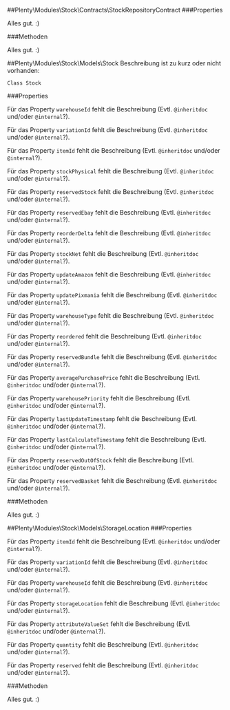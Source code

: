 ##Plenty\Modules\Stock\Contracts\StockRepositoryContract
###Properties

Alles gut. :)

###Methoden

Alles gut. :)

##Plenty\Modules\Stock\Models\Stock
Beschreibung ist zu kurz oder nicht vorhanden:

    Class Stock

###Properties

Für das Property `warehouseId` fehlt die Beschreibung (Evtl. `@inheritdoc` und/oder `@internal`?).

Für das Property `variationId` fehlt die Beschreibung (Evtl. `@inheritdoc` und/oder `@internal`?).

Für das Property `itemId` fehlt die Beschreibung (Evtl. `@inheritdoc` und/oder `@internal`?).

Für das Property `stockPhysical` fehlt die Beschreibung (Evtl. `@inheritdoc` und/oder `@internal`?).

Für das Property `reservedStock` fehlt die Beschreibung (Evtl. `@inheritdoc` und/oder `@internal`?).

Für das Property `reservedEbay` fehlt die Beschreibung (Evtl. `@inheritdoc` und/oder `@internal`?).

Für das Property `reorderDelta` fehlt die Beschreibung (Evtl. `@inheritdoc` und/oder `@internal`?).

Für das Property `stockNet` fehlt die Beschreibung (Evtl. `@inheritdoc` und/oder `@internal`?).

Für das Property `updateAmazon` fehlt die Beschreibung (Evtl. `@inheritdoc` und/oder `@internal`?).

Für das Property `updatePixmania` fehlt die Beschreibung (Evtl. `@inheritdoc` und/oder `@internal`?).

Für das Property `warehouseType` fehlt die Beschreibung (Evtl. `@inheritdoc` und/oder `@internal`?).

Für das Property `reordered` fehlt die Beschreibung (Evtl. `@inheritdoc` und/oder `@internal`?).

Für das Property `reservedBundle` fehlt die Beschreibung (Evtl. `@inheritdoc` und/oder `@internal`?).

Für das Property `averagePurchasePrice` fehlt die Beschreibung (Evtl. `@inheritdoc` und/oder `@internal`?).

Für das Property `warehousePriority` fehlt die Beschreibung (Evtl. `@inheritdoc` und/oder `@internal`?).

Für das Property `lastUpdateTimestamp` fehlt die Beschreibung (Evtl. `@inheritdoc` und/oder `@internal`?).

Für das Property `lastCalculateTimestamp` fehlt die Beschreibung (Evtl. `@inheritdoc` und/oder `@internal`?).

Für das Property `reservedOutOfStock` fehlt die Beschreibung (Evtl. `@inheritdoc` und/oder `@internal`?).

Für das Property `reservedBasket` fehlt die Beschreibung (Evtl. `@inheritdoc` und/oder `@internal`?).

###Methoden

Alles gut. :)

##Plenty\Modules\Stock\Models\StorageLocation
###Properties

Für das Property `itemId` fehlt die Beschreibung (Evtl. `@inheritdoc` und/oder `@internal`?).

Für das Property `variationId` fehlt die Beschreibung (Evtl. `@inheritdoc` und/oder `@internal`?).

Für das Property `warehouseId` fehlt die Beschreibung (Evtl. `@inheritdoc` und/oder `@internal`?).

Für das Property `storageLocation` fehlt die Beschreibung (Evtl. `@inheritdoc` und/oder `@internal`?).

Für das Property `attributeValueSet` fehlt die Beschreibung (Evtl. `@inheritdoc` und/oder `@internal`?).

Für das Property `quantity` fehlt die Beschreibung (Evtl. `@inheritdoc` und/oder `@internal`?).

Für das Property `reserved` fehlt die Beschreibung (Evtl. `@inheritdoc` und/oder `@internal`?).

###Methoden

Alles gut. :)

